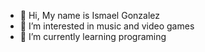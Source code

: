 - 👋 Hi, My name is Ismael Gonzalez 
- 👀 I’m interested in music and video games
- 🌱 I’m currently learning programing

<!---
MeechyKen/MeechyKen is a ✨ special ✨ repository because its `README.md` (this file) appears on your GitHub profile.
You can click the Preview link to take a look at your changes.
--->
